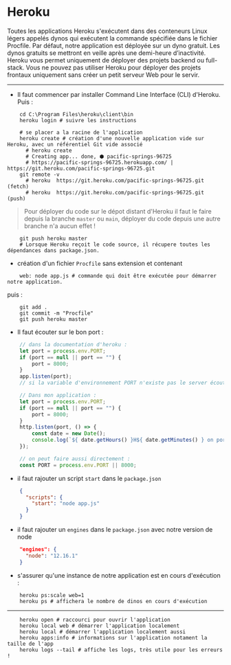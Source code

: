 # Heroku

Toutes les applications Heroku s'exécutent dans des conteneurs Linux légers appelés dynos qui exécutent la commande spécifiée dans le fichier Procfile.
Par défaut, notre application est déployée sur un dyno gratuit. Les dynos gratuits se mettront en veille après une demi-heure d’inactivité.
Heroku vous permet uniquement de déployer des projets backend ou full-stack. Vous ne pouvez pas utiliser Heroku pour déployer des projets frontaux uniquement sans créer un petit serveur Web pour le servir.

---

- Il faut commencer par installer Command Line Interface (CLI) d'Heroku.
Puis :

````shell script
    cd C:\Program Files\heroku\client\bin
    heroku login # suivre les instructions
````

````shell script
    # se placer a la racine de l'application
    heroku create # création d'une nouvelle application vide sur Heroku, avec un référentiel Git vide associé
      # heroku create
      # Creating app... done, ⬢ pacific-springs-96725
      # https://pacific-springs-96725.herokuapp.com/ | https://git.heroku.com/pacific-springs-96725.git
    git remote -v
      # heroku  https://git.heroku.com/pacific-springs-96725.git (fetch)
      # heroku  https://git.heroku.com/pacific-springs-96725.git (push)
````

> Pour déployer du code sur le dépot distant d'Heroku il faut le faire depuis la branche ``master`` ou ``main``,
> déployer du code depuis une autre branche n'a aucun effet !

````shell script
    git push heroku master
    # Lorsque Heroku reçoit le code source, il récupere toutes les dépendances dans package.json.
````

- création d'un fichier ``Procfile`` sans extension et contenant

````shell script
    web: node app.js # commande qui doit être exécutée pour démarrer notre application.
````

puis :

````shell script
    git add .
    git commit -m "Procfile"
    git push heroku master
````

- Il faut écouter sur le bon port :

````javascript
    // dans la documentation d'heroku :
    let port = process.env.PORT;
    if (port == null || port == "") {
        port = 8000;
    }
    app.listen(port);
    // si la variable d'environnement PORT n'existe pas le server écoutera sur le port 8000

    // Dans mon application :
    let port = process.env.PORT;
    if (port == null || port == "") {
        port = 8000;
    }
    http.listen(port, () => {
        const date = new Date();
        console.log(`${ date.getHours() }H${ date.getMinutes() } on port : ${ port }`);
    });

    // on peut faire aussi directement :
    const PORT = process.env.PORT || 8000;
````

- il faut rajouter un script ``start`` dans le ``package.json``

````json
    {
      "scripts": {
        "start": "node app.js"
      }
    }
````

- il faut rajouter un ``engines`` dans le ``package.json`` avec notre version de node

````json
    "engines": {
      "node": "12.16.1"
    }
````

- s'assurer qu'une instance de notre application est en cours d'exécution :

````shell script
    heroku ps:scale web=1
    heroku ps # affichera le nombre de dinos en cours d'exécution
````

---

````shell script
    heroku open # raccourci pour ouvrir l'application
    heroku local web # démarrer l'application localement
    heroku local # démarrer l'application localement aussi
    heroku apps:info # informations sur l'application notament la taille de l'app
    heroku logs --tail # affiche les logs, très utile pour les erreurs !
````
